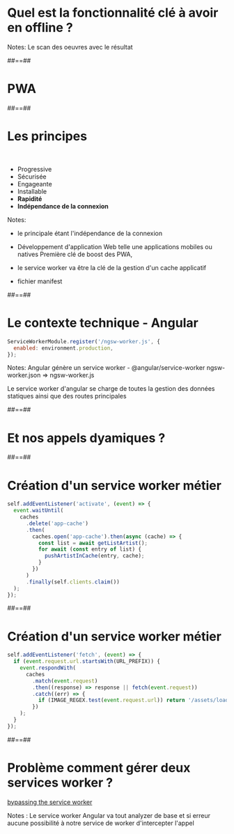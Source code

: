 <!-- .slide: class="transition" -->

# Quel est la fonctionnalité clé à avoir en offline ?

Notes: Le scan des oeuvres avec le résultat

##==##

<!-- .slide: class="transition" -->

# PWA

##==##

# Les principes

<br><ul>

<li>Progressive</li>
<li class="fragment">Sécurisée</li>
<li class="fragment">Engageante</li>
<li class="fragment">Installable</li>
<li class="fragment"><strong>Rapidité</strong></li>
<li class="fragment"><strong>Indépendance de la connexion</strong></li>
</ul>

Notes:

- le principale étant l'indépendance de la connexion

- Développement d'application Web telle une applications mobiles ou natives
  Première clé de boost des PWA,
- le service worker va être la clé de la gestion d'un cache applicatif

- fichier manifest

##==##

<!-- .slide: class="with-code"-->

# Le contexte technique - Angular

```javascript
ServiceWorkerModule.register('/ngsw-worker.js', {
  enabled: environment.production,
});
```

<!-- .element: class="big-code" -->

Notes:
Angular génère un service worker - @angular/service-worker
ngsw-worker.json => ngsw-worker.js

Le service worker d'angular se charge de toutes la gestion des données statiques ainsi que des routes principales

##==##

<!-- .slide: class="transition"-->

# Et nos appels dyamiques ?

##==##

<!-- .slide: class="with-code"-->

# Création d'un service worker métier

```javascript
self.addEventListener('activate', (event) => {
  event.waitUntil(
    caches
      .delete('app-cache')
      .then(
        caches.open('app-cache').then(async (cache) => {
          const list = await getListArtist();
          for await (const entry of list) {
            pushArtistInCache(entry, cache);
          }
        })
      )
      .finally(self.clients.claim())
  );
});
```

##==##

<!-- .slide: class="with-code"-->

# Création d'un service worker métier

```javascript
self.addEventListener('fetch', (event) => {
  if (event.request.url.startsWith(URL_PREFIX)) {
    event.respondWith(
      caches
        .match(event.request)
        .then((response) => response || fetch(event.request))
        .catch((err) => {
          if (IMAGE_REGEX.test(event.request.url)) return '/assets/loader/unavailable.svg';
        })
    );
  }
});
```

<!--.element: class="big-code"-->

##==##

# Problème comment gérer deux services worker ?

[bypassing the service worker](https://angular.io/guide/service-worker-devops#bypassing-the-service-worker)

Notes :
Le service worker Angular va tout analyzer de base et si erreur aucune possibilité à notre service de worker d'intercepter l'appel
